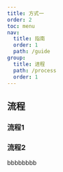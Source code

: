 ```yaml
---
title: 方式一
order: 2
toc: menu
nav:
  title: 指南
  order: 1
  path: /guide
group:
  title: 进程
  path: /process 
  order: 1
---
```


## 流程


### 流程1


### 流程2

bbbbbbbb